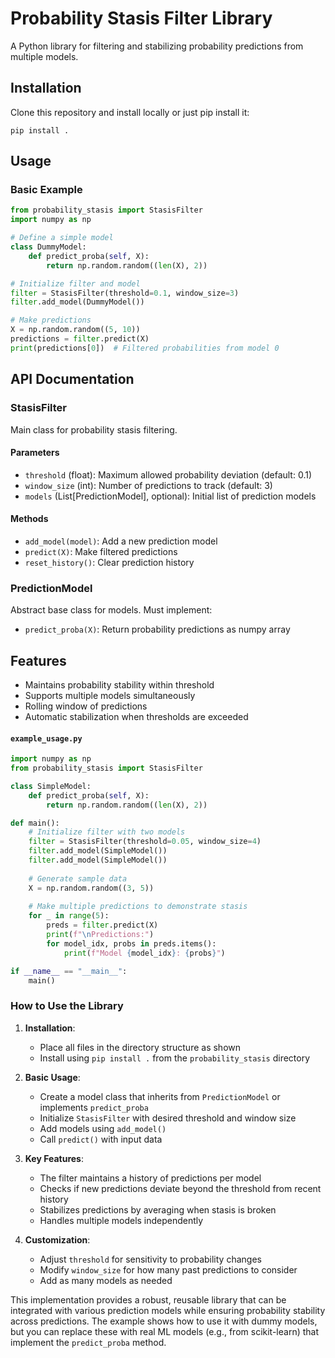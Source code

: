 # Probability Stasis Filter Library

A Python library for filtering and stabilizing probability predictions from multiple models.

## Installation
Clone this repository and install locally or just pip install it:
```
pip install .
```

## Usage

### Basic Example
```python
from probability_stasis import StasisFilter
import numpy as np

# Define a simple model
class DummyModel:
    def predict_proba(self, X):
        return np.random.random((len(X), 2))

# Initialize filter and model
filter = StasisFilter(threshold=0.1, window_size=3)
filter.add_model(DummyModel())

# Make predictions
X = np.random.random((5, 10))
predictions = filter.predict(X)
print(predictions[0])  # Filtered probabilities from model 0
```

## API Documentation

### StasisFilter
Main class for probability stasis filtering.

#### Parameters
- `threshold` (float): Maximum allowed probability deviation (default: 0.1)
- `window_size` (int): Number of predictions to track (default: 3)
- `models` (List[PredictionModel], optional): Initial list of prediction models

#### Methods
- `add_model(model)`: Add a new prediction model
- `predict(X)`: Make filtered predictions
- `reset_history()`: Clear prediction history

### PredictionModel
Abstract base class for models. Must implement:
- `predict_proba(X)`: Return probability predictions as numpy array

## Features
- Maintains probability stability within threshold
- Supports multiple models simultaneously
- Rolling window of predictions
- Automatic stabilization when thresholds are exceeded

#### `example_usage.py`
```python
import numpy as np
from probability_stasis import StasisFilter

class SimpleModel:
    def predict_proba(self, X):
        return np.random.random((len(X), 2))

def main():
    # Initialize filter with two models
    filter = StasisFilter(threshold=0.05, window_size=4)
    filter.add_model(SimpleModel())
    filter.add_model(SimpleModel())
    
    # Generate sample data
    X = np.random.random((3, 5))
    
    # Make multiple predictions to demonstrate stasis
    for _ in range(5):
        preds = filter.predict(X)
        print(f"\nPredictions:")
        for model_idx, probs in preds.items():
            print(f"Model {model_idx}: {probs}")

if __name__ == "__main__":
    main()
```

### How to Use the Library

1. **Installation**:
   - Place all files in the directory structure as shown
   - Install using `pip install .` from the `probability_stasis` directory

2. **Basic Usage**:
   - Create a model class that inherits from `PredictionModel` or implements `predict_proba`
   - Initialize `StasisFilter` with desired threshold and window size
   - Add models using `add_model()`
   - Call `predict()` with input data

3. **Key Features**:
   - The filter maintains a history of predictions per model
   - Checks if new predictions deviate beyond the threshold from recent history
   - Stabilizes predictions by averaging when stasis is broken
   - Handles multiple models independently

4. **Customization**:
   - Adjust `threshold` for sensitivity to probability changes
   - Modify `window_size` for how many past predictions to consider
   - Add as many models as needed

This implementation provides a robust, reusable library that can be integrated with various prediction models while ensuring probability stability across predictions. The example shows how to use it with dummy models, but you can replace these with real ML models (e.g., from scikit-learn) that implement the `predict_proba` method.